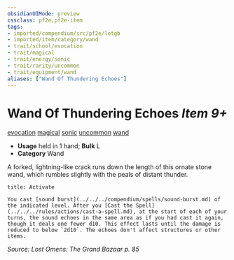 ```yaml
---
obsidianUIMode: preview
cssclass: pf2e,pf2e-item
tags:
- imported/compendium/src/pf2e/lotgb
- imported/item/category/wand
- trait/school/evocation
- trait/magical
- trait/energy/sonic
- trait/rarity/uncommon
- trait/equipment/wand
aliases: ["Wand Of Thundering Echoes"]
---
```

# Wand Of Thundering Echoes *Item 9+*  
[evocation](evocation.md)  [magical](magical.md)  [sonic](sonic.md)  [uncommon](uncommon.md)  [wand](wand.md)  

- **Usage** held in 1 hand; **Bulk** L
- **Category** Wand

A forked, lightning-like crack runs down the length of this ornate stone wand, which rumbles slightly with the peals of distant thunder.

```ad-embed-ability
title: Activate

You cast [sound burst](../../../compendium/spells/sound-burst.md) of the indicated level. After you [Cast the Spell](../../../rules/actions/cast-a-spell.md), at the start of each of your turns, the sound echoes in the same area as if you had cast it again, though it deals one fewer d10. This effect lasts until the damage is reduced to below `2d10`. The echoes don't affect structures or other items.
```

*Source: Lost Omens: The Grand Bazaar p. 85*
